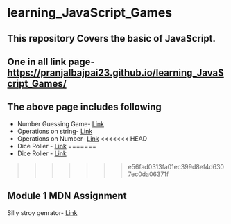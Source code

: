 # learning_JavaScript_Games

## This repository Covers the basic of JavaScript.

## One in all link page- https://pranjalbajpai23.github.io/learning_JavaScript_Games/

## The above page includes following 
- Number Guessing Game- [Link](guessTheNumber.html)
- Operations on string- [Link](string.html)
- Operations on Number- [Link](number.html)
<<<<<<< HEAD
- Dice Roller - [Link](dicee.html)
=======
- Dice Roller - [Link](Dicee%20Challenge%20-%20Starting%20Files/dicee.html)
>>>>>>> e56fad0313fa01ec399d8ef4d6307ec0da06371f

## Module 1 MDN Assignment 
Silly stroy genrator- [Link](sillyStoryGenrator.html)


